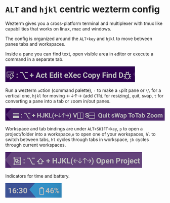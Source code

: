 # `ALT` and `hjkl` centric wezterm config

Wezterm gives you a cross-platform terminal and multiplexer with tmux like
capabilities that works on linux, mac and windows.

The config is organized around the `ALT+key` and `hjkl` to move between
panes tabs and workspaces.

Inside a pane you can `f`ind text, open visible area in `e`ditor or e`x`ecute a
command in a separate tab.

![screenshot screenshot](./images/fx-general-actions.png)

Run a wezterm `a`ction (command palette), `-` to make a `s`plit pane or `\\`
for a `v`ertical one, `hjkl` for moving ←↓↑→ (add `CTRL` for resizing),
`q`uit, s`w`ap, `t` for converting a pane into a tab or `z`oom in/out panes.

![screenshot screenshot](./images/pane-actions.png)

Workspace and tab bindings are under `ALT+SHIFT+key`, `p` to open a
project/folder into a workspace,`o` to open one of your workspaces, `hl`
to switch between tabs, `hl` cycles through tabs in workspace, `jk`
cycles through current workspaces.

![screenshot screenshot](./images/tab-and-workspace.png)

Indicators for time and battery.

![screenshot screenshot](./images/time-and-battery.png)


